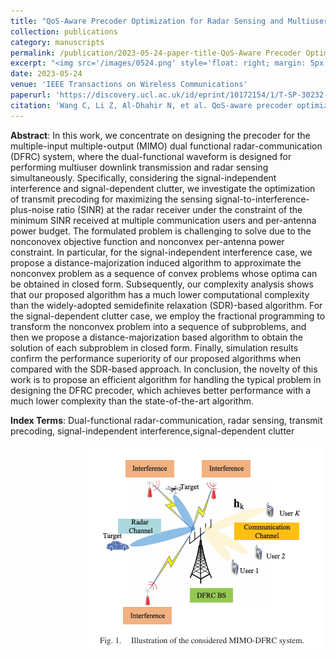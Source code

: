 ```yaml
---
title: "QoS-Aware Precoder Optimization for Radar Sensing and Multiuser Communications Under Per-Antenna Power Constraints"
collection: publications
category: manuscripts
permalink: /publication/2023-05-24-paper-title-QoS-Aware Precoder Optimization for Radar Sensing and Multiuser Communications Under Per-Antenna Power Constraints
excerpt: "<img src='/images/0524.png' style='float: right; margin: 5px;'>We proposes a symbol-level precoding-based scheme for STAR-RIS-aided dual-functional radar-communications (DFRC) systems. The aim is to securely transmit confidential information and perform target sensing concurrently. A joint optimization problem is formulated to maximize the average received radar sensing power, subject to constraints on communication users' quality-of-service and security, as well as practical waveform design restrictions."
date: 2023-05-24
venue: 'IEEE Transactions on Wireless Communications'
paperurl: 'https://discovery.ucl.ac.uk/id/eprint/10172154/1/T-SP-30232-2023%20%28Chao%20Wang%29.pdf'
citation: 'Wang C, Li Z, Al-Dhahir N, et al. QoS-aware precoder optimization for radar sensing and multiuser communications under per-antenna power constraints[J]. IEEE Transactions on Signal Processing, 2023, 71: 2235-2250.'
---
```




**Abstract**: In this work, we concentrate on designing the precoder for the multiple-input multiple-output (MIMO) dual functional radar-communication (DFRC) system, where the dual-functional waveform is designed for performing multiuser downlink transmission and radar sensing simultaneously. Specifically, considering the signal-independent interference and signal-dependent clutter, we investigate the optimization of transmit precoding for maximizing the sensing signal-to-interference-plus-noise ratio (SINR) at the radar receiver under the constraint of the minimum SINR received at multiple communication users and per-antenna power budget. The formulated problem is challenging to solve due to the nonconovex objective function and nonconvex per-antenna power constraint. In particular, for the signal-independent interference case, we propose a distance-majorization induced algorithm to approximate the nonconvex problem as a sequence of convex problems whose optima can be obtained in closed form. Subsequently, our complexity analysis shows that our proposed algorithm has a much lower computational complexity than the widely-adopted semidefinite relaxation (SDR)-based algorithm. For the signal-dependent clutter case, we employ the fractional programming to transform the nonconvex problem into a sequence of subproblems, and then we propose a distance-majorization based algorithm to obtain the solution of each subproblem in closed form. Finally, simulation results confirm the performance superiority of our proposed algorithms when compared with the SDR-based approach. In conclusion, the novelty of this work is to propose an efficient algorithm for handling the typical problem in designing the DFRC precoder, which achieves better performance with a much lower complexity than the state-of-the-art algorithm.


**Index Terms**: Dual-functional radar-communication, radar sensing, transmit precoding, signal-independent interference,signal-dependent clutter


<img src='/images/0524.png' style='float: right; margin: 5px;'>
